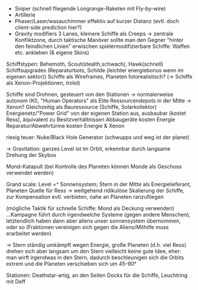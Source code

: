 - Sniper (schnell fliegende Longrange-Raketen mit Fly-by-wire)
- Artillerie
- Phaser/Laser/wasauchimmer effektiv auf kurzer Distanz (evtl. doch client-side prediction hier?)
- Gravity modifiers
3 Lanes, kleinere Schiffe als Creeps -> zentrale Konfliktzone, durch taktische Manöver sollte man den Gegner "hinter den feindlichen Linien" erwischen
spielermodifizierbare Schiffe: Waffen etc. ankleben (& eigene Skins)

Schiffstypen: Behemoth, Scout(stealth,schwach), Hawk(schnell)
Schiffsupgrades (Reparaturbots, Schilde (leichter energiebonus wenn im eigenen sektor))
Schiffe als Wireframes, Planeten fotorealistisch? (-> Schiffe als Xenon-Projektionen, trolol)

Schiffe sind Drohnen, gesteuert von den Stationen -> normalerweise autonom (KI), "Human Operators" als Elite
Ressourcendepots in der Mitte -> Xenon?
Gleichzeitig als Bauressource (Schiffe, Solarkollektor)
Energienetz/"Power Grid" von der eigenen Station aus, ausbaubar (kostet Ress), äquivalent zu Besitzverhältnissen
Abbaugeräte kosten Energie
Reparatur/Abwehrtürme kosten Energie & Xenon

riesig teuer: Nuke/Black Hole Generator (schwupps und weg ist der planet)

-> Gravitation: ganzes Level ist im Orbit, erkennbar durch langsame Drehung der Skybox

Mond-Katapult (bei Kontrolle des Planeten können Monde als Geschoss verwendet werden)

Grand scale: Level =^ Sonnensystem; Stern in der Mitte als Energielieferant,
Planeten Quelle für Ress
-> weitgehend ridikulöse Skalierung der Schiffe, zur Kompensation evtl. verbieten, nahe an Planeten ranzufliegen

(mögliche Taktik für schnelle Schiffe: Mond als Deckung verwenden)
...Kampagne führt durch irgendwelche Systeme (gegen andere Menschen), letztendlich haben dann aber aliens unser sonnensystem übernommen, oder so  (Fraktionen vereinigen sich gegen die Aliens/Mithilfe muss erarbeitet werden)

-> Stern ständig umkämpft wegen Energie, große Planeten (d.h. viel Ress) drehen sich aber langsam um den Stern
vielleicht keine gute Idee, eher: man wirft irgendwas in den Stern, dadurch beschleunigen sich die Orbits extrem und die Planeten verschieben sich um 45-90°

Stationen: Deathstar-artig, an den Seiten Docks für die Schiffe, Leuchtring mit Deff